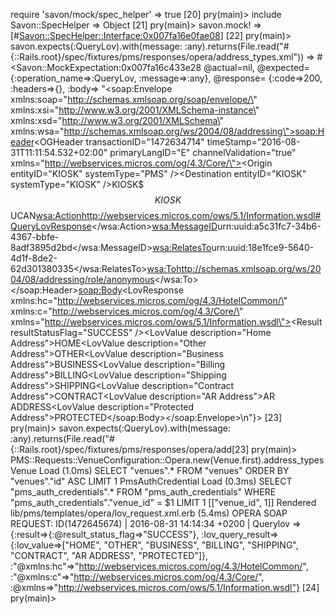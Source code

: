 require 'savon/mock/spec_helper'
=> true
[20] pry(main)> include Savon::SpecHelper
=> Object
[21] pry(main)> savon.mock!
=> [#<Savon::SpecHelper::Interface:0x007fa16e0fae08>]
[22] pry(main)> savon.expects(:QueryLov).with(message: :any).returns(File.read("#{::Rails.root}/spec/fixtures/pms/responses/opera/address_types.xml"))
=> #<Savon::MockExpectation:0x007fa16c433e28
 @actual=nil,
 @expected={:operation_name=>:QueryLov, :message=>:any},
 @response=
  {:code=>200,
   :headers=>{},
   :body=>
    "<?xml version=\"1.0\" encoding=\"utf-8\"?><soap:Envelope xmlns:soap=\"http://schemas.xmlsoap.org/soap/envelope/\" xmlns:xsi=\"http://www.w3.org/2001/XMLSchema-instance\" xmlns:xsd=\"http://www.w3.org/2001/XMLSchema\" xmlns:wsa=\"http://schemas.xmlsoap.org/ws/2004/08/addressing\"><soap:Header><OGHeader transactionID=\"1472634714\" timeStamp=\"2016-08-31T11:11:54.532+02:00\" primaryLangID=\"E\" channelValidation=\"true\" xmlns=\"http://webservices.micros.com/og/4.3/Core/\"><Origin entityID=\"KIOSK\" systemType=\"PMS\" /><Destination entityID=\"KIOSK\" systemType=\"KIOSK\" /><Authentication><UserCredentials><UserName>KIOSK</UserName><UserPassword>$$$KIOSK$$</UserPassword><Domain>UCAN</Domain></UserCredentials></Authentication></OGHeader><wsa:Action>http://webservices.micros.com/ows/5.1/Information.wsdl#QueryLovResponse</wsa:Action><wsa:MessageID>urn:uuid:a5c31fc7-34b6-4367-bbfe-8adf3895d2bd</wsa:MessageID><wsa:RelatesTo>urn:uuid:18e1fce9-5640-4d1f-8de2-62d301380335</wsa:RelatesTo><wsa:To>http://schemas.xmlsoap.org/ws/2004/08/addressing/role/anonymous</wsa:To></soap:Header><soap:Body><LovResponse xmlns:hc=\"http://webservices.micros.com/og/4.3/HotelCommon/\" xmlns:c=\"http://webservices.micros.com/og/4.3/Core/\" xmlns=\"http://webservices.micros.com/ows/5.1/Information.wsdl\"><Result resultStatusFlag=\"SUCCESS\" /><LovQueryResult><LovValue description=\"Home Address\">HOME</LovValue><LovValue description=\"Other Address\">OTHER</LovValue><LovValue description=\"Business Address\">BUSINESS</LovValue><LovValue description=\"Billing Address\">BILLING</LovValue><LovValue description=\"Shipping Address\">SHIPPING</LovValue><LovValue description=\"Contract Address\">CONTRACT</LovValue><LovValue description=\"AR Address\">AR ADDRESS</LovValue><LovValue description=\"Protected Address\">PROTECTED</LovValue></LovQueryResult></LovResponse></soap:Body></soap:Envelope>\n"}>
[23] pry(main)> savon.expects(:QueryLov).with(message: :any).returns(File.read("#{::Rails.root}/spec/fixtures/pms/responses/opera/add[23] pry(main)> PMS::Requests::VenueConfiguration::Opera.new(Venue.first).address_types
  Venue Load (1.0ms)  SELECT  "venues".* FROM "venues"  ORDER BY "venues"."id" ASC LIMIT 1
  PmsAuthCredential Load (0.3ms)  SELECT  "pms_auth_credentials".* FROM "pms_auth_credentials" WHERE "pms_auth_credentials"."venue_id" = $1 LIMIT 1  [["venue_id", 1]]
  Rendered lib/pms/templates/opera/lov_request.xml.erb (5.4ms)
OPERA SOAP REQUEST: ID(1472645674) | 2016-08-31 14:14:34 +0200 | Querylov
=> {:result=>{:@result_status_flag=>"SUCCESS"},
 :lov_query_result=>{:lov_value=>["HOME", "OTHER", "BUSINESS", "BILLING", "SHIPPING", "CONTRACT", "AR ADDRESS", "PROTECTED"]},
 :"@xmlns:hc"=>"http://webservices.micros.com/og/4.3/HotelCommon/",
 :"@xmlns:c"=>"http://webservices.micros.com/og/4.3/Core/",
 :@xmlns=>"http://webservices.micros.com/ows/5.1/Information.wsdl"}
[24] pry(main)>
